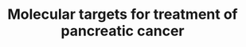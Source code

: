 ---
annotations:
- id: DOID:1793
  parent: disease of cellular proliferation
  type: Disease Ontology
  value: pancreatic cancer
authors:
- Mbaardwijk
- Eweitz
description: Molecular Targets for the treatment  of pancreatic cancer
last-edited: 2021-06-05
organisms:
- Homo sapiens
redirect_from:
- /index.php/Pathway:WP5080
- /instance/WP5080
revision: null
schema-jsonld:
- '@context': https://schema.org/
  '@id': https://wikipathways.github.io/pathways/WP5080.html
  '@type': Dataset
  creator:
    '@type': Organization
    name: WikiPathways
  description: Molecular Targets for the treatment  of pancreatic cancer
  keywords:
  - ''
  - AMG479
  - AZD6244
  - Akt
  - Axitinib
  - BKM120
  - Bevacizumab
  - Cell growth
  - Cytokine
  - Cyyokine
  - Dosatinib
  - EGFR
  - ERK
  - Erotinib
  - Everolimus
  - Foretinib
  - IGF-1R
  - Integrin
  - JAK
  - MEK
  - Metabolism
  - Metaformin
  - Metastasis
  - Nimotuzumab
  - Nintedanib
  - PI3K
  - PTEN
  - RAF
  - RAS-GDP
  - RAS-GTP
  - RX-0201
  - Resistance to chemotherapy
  - SKLB2261
  - SKLB261
  - SRC
  - STAT
  - Sorafenib
  - Survival
  - Tyk
  - VEGF
  - VEGFR
  - mTOR
  - receptor
  - ruxolitinib
  - trametinib
  license: CC0
  name: Molecular targets for treatment of pancreatic cancer
seo: CreativeWork
title: Molecular targets for treatment of pancreatic cancer
wpid: WP5080
---
